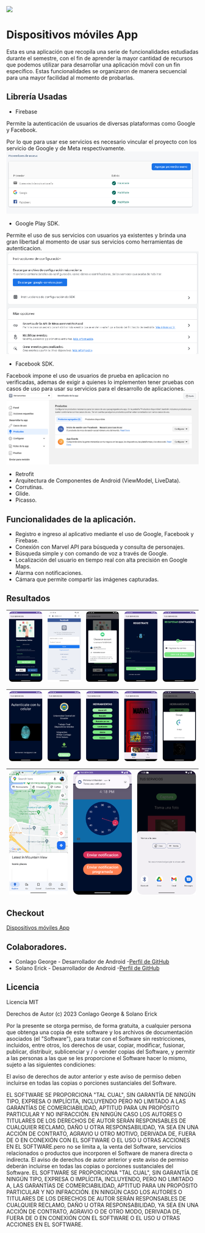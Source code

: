 ![](https://encrypted-tbn0.gstatic.com/images?q=tbn:ANd9GcQxggb8JadPYyGNwx5oz4Ju5NFfl1SGJHhG13SfFdoPhKMGm0CpV9K3SinlfLPGHQ3TZg&usqp=CAU)
# Dispositivos móviles App
Esta es una aplicación que recopila una serie de funcionalidades estudiadas durante el semestre, con el fin de aprender la mayor cantidad de recursos que podemos utilizar para desarrollar una aplicación móvil con un fin específico. Estas funcionalidades se organizaron de manera secuencial para una mayor facilidad al momento de probarlas.
## Librería Usadas
- Firebase
  
Permite la autenticación de usuarios de diversas plataformas como Google y Facebook.

Por lo que para usar ese servicios es necesario vincular el proyecto con los servicio de Google y de Meta respectivamente.
  ![](https://github.com/GeoWillC/Dispositivos_moviles_proyecto_gc_es/blob/main/resultados/proveedor.PNG)
- Google Play SDK.

Permite el uso de sus servicios con usuarios ya existentes y brinda una gran libertad al momento de usar sus servicios como herramientas de autenticacion.
 ![](https://github.com/GeoWillC/Dispositivos_moviles_proyecto_gc_es/blob/main/resultados/Google%20developer.PNG)
- Facebook SDK.

Facebook impone el uso de usuarios de prueba en aplicacion no verificadas, ademas de exigir a quienes lo implementen tener pruebas con casos de uso para usar su servicios para el desarrollo de aplicaciones.
 ![](https://github.com/GeoWillC/Dispositivos_moviles_proyecto_gc_es/blob/main/resultados/Meta%20Developer.png)
- Retrofit
- Arquitectura de Componentes de Android (ViewModel, LiveData).
- Corrutinas.
- Glide.
- Picasso.

## Funcionalidades de la aplicación.
- Registro e ingreso al aplicativo mediante el uso de Google, Facebook y Firebase.
- Conexión con Marvel API para búsqueda y consulta de personajes.
- Búsqueda simple y con comando de voz a través de Google.
- Localización del usuario en tiempo real con alta precisión en Google Maps. 
- Alarma con notificaciones. 
- Cámara que permite compartir las imágenes capturadas.


## Resultados
|![](resultados/main.png)|![](resultados/log_in_facebook.png)|![](resultados/logi_in_google.png)|![](resultados/registro.png) |![](resultados/recuperar.png)|
|----------|:-------------:|:-------------:|:-------------:|:-------------:|

|![](resultados/biometric.png)|![](resultados/Caratula.png)|![](resultados/herramientas.png)|![](https://github.com/GeoWillC/Dispositivos_moviles_proyecto_gc_es/blob/main/resultados/Marvel%20Api.png)|![](resultados/busqueda.png) |
|----------|:-------------:|:-------------:|:-------------:|:-------------:|

|![](resultados/location.png)|![](resultados/notification.png)|![](resultados/camara.png)|
|----------|:-------------:|:-------------:|



## Checkout
[Dispositivos móviles App](https://github.com/GeoWillC/Dispositivos_moviles_proyecto_gc_es)

## Colaboradores.
- Conlago George - Desarrollador de Android -[Perfil de GitHub](https://github.com/GeoWillC)
- Solano Erick - Desarrollador de Android -[Perfil de GitHub](https://github.com/easolano98)

## Licencia

Licencia MIT

Derechos de Autor (c) 2023 Conlago George & Solano Erick

Por la presente se otorga permiso, de forma gratuita, a cualquier persona que obtenga una copia de este software y los archivos de documentación asociados (el "Software"), para tratar con el Software sin restricciones, incluidos, entre otros, los derechos de usar, copiar, modificar, fusionar, publicar, distribuir, sublicenciar y / o vender copias del Software, y permitir a las personas a las que se les proporcione el Software hacer lo mismo, sujeto a las siguientes condiciones:

El aviso de derechos de autor anterior y este aviso de permiso deben incluirse en todas las copias o porciones sustanciales del Software.

EL SOFTWARE SE PROPORCIONA "TAL CUAL", SIN GARANTÍA DE NINGÚN TIPO, EXPRESA O IMPLÍCITA, INCLUYENDO PERO NO LIMITADO A LAS GARANTÍAS DE COMERCIABILIDAD, APTITUD PARA UN PROPÓSITO PARTICULAR Y NO INFRACCIÓN. EN NINGÚN CASO LOS AUTORES O TITULARES DE LOS DERECHOS DE AUTOR SERÁN RESPONSABLES DE CUALQUIER RECLAMO, DAÑO U OTRA RESPONSABILIDAD, YA SEA EN UNA ACCIÓN DE CONTRATO, AGRAVIO U OTRO MOTIVO, DERIVADA DE, FUERA DE O EN CONEXIÓN CON EL SOFTWARE O EL USO U OTRAS ACCIONES EN EL SOFTWARE.pero no se limita a, la venta del Software, servicios relacionados o productos que incorporen el Software de manera directa o indirecta.
El aviso de derechos de autor anterior y este aviso de permiso deberán incluirse en todas las copias o porciones sustanciales del Software.
EL SOFTWARE SE PROPORCIONA "TAL CUAL", SIN GARANTÍA DE NINGÚN TIPO, EXPRESA O IMPLÍCITA, INCLUYENDO, PERO NO LIMITADO A, LAS GARANTÍAS DE COMERCIABILIDAD, APTITUD PARA UN PROPÓSITO PARTICULAR Y NO INFRACCIÓN. EN NINGÚN CASO LOS AUTORES O TITULARES DE LOS DERECHOS DE AUTOR SERÁN RESPONSABLES DE CUALQUIER RECLAMO, DAÑO U OTRA RESPONSABILIDAD, YA SEA EN UNA ACCIÓN DE CONTRATO, AGRAVIO O DE OTRO MODO, DERIVADA DE, FUERA DE O EN CONEXIÓN CON EL SOFTWARE O EL USO U OTRAS ACCIONES EN EL SOFTWARE.

